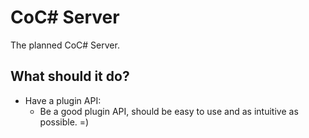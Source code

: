 <h1>CoC# Server</h1>
The planned CoC# Server. 

## What should it do?
* Have a plugin API:
  * Be a good plugin API, should be easy to use and as intuitive as possible. =)
